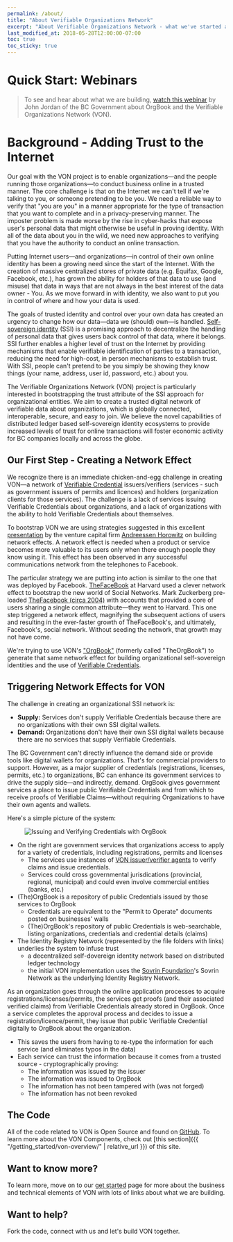 ```yaml
---
permalink: /about/
title: "About Verifiable Organizations Network"
excerpt: "About Verifiable Organizations Network - what we've started and where we're going"
last_modified_at: 2018-05-28T12:00:00-07:00
toc: true
toc_sticky: true
---
```

# Quick Start: Webinars

> To see and hear about what we are building, [watch this webinar](https://bc-von.s3.amazonaws.com/2018-06-VON-Webinar-for-Sovrin-Indy-Community.mp4) by John Jordan of the BC Government about OrgBook and the Verifiable Organizations Network (VON).

# Background - Adding Trust to the Internet

Our goal with the VON project is to enable organizations&mdash;and the people running those organizations&mdash;to conduct business online in a trusted manner. The core challenge is that on the Internet we can't tell if we're talking to you, or someone pretending to be you. We need a reliable way to verify that "you are you" in a manner appropriate for the type of transaction that you want to complete and in a privacy-preserving manner. The imposter problem is made worse by the rise in cyber-hacks that expose user's personal data that might otherwise be useful in proving identity. With all of the data about you in the wild, we need new approaches to verifying that you have the authority to conduct an online transaction.

Putting Internet users&mdash;and organizations&mdash;in control of their own online identity has been a growing need since the start of the Internet. With the creation of massive centralized stores of private data (e.g. Equifax, Google, Facebook, etc.), has grown the ability for holders of that data to use (and misuse) that data in ways that are not always in the best interest of the data owner - You. As we move forward in with identity, we also want to put you in control of where and how your data is used.

The goals of trusted identity and control over your own data has created an urgency to change how our data&mdash;data we (should) own&mdash;is handled. [Self-sovereign identity](https://bitsonblocks.net/2017/05/17/a-gentle-introduction-to-self-sovereign-identity/) (SSI) is a promising approach to decentralize the handling of personal data that gives users back control of that data, where it belongs. SSI further enables a higher level of trust on the Internet by providing mechanisms that enable verifiable identification of parties to a transaction, reducing the need for high-cost, in person mechanisms to establish trust. With SSI, people can't pretend to be you simply be showing they know things (your name, address, user id, password, etc.) about you.

The Verifiable Organizations Network (VON) project is particularly interested in bootstrapping the trust attribute of the SSI approach for organizational entities. We aim to create a trusted digital network of verifiable data about organizations, which is globally connected, interoperable, secure, and easy to join. We believe the novel capabilities of distributed ledger based self-sovereign identity ecosystems to provide increased levels of trust for online transactions will foster economic activity for BC companies locally and across the globe.

## Our First Step - Creating a Network Effect

We recognize there is an immediate chicken-and-egg challenge in creating VON&mdash;a network of [Verifiable Credential](https://w3c.github.io/vc-data-model/) issuers/verifiers (services - such as government issuers of permits and licences) and holders (organization clients for those services). The challenge is a lack of services issuing Verifiable Credentials about organizations, and a lack of organizations with the ability to hold Verifiable Credentials about themselves.

To bootstrap VON we are using strategies suggested in this excellent [presentation](https://a16z.com/2016/03/07/all-about-network-effects/) by the venture capital firm [Andreessen Horowitz](https://a16z.com) on building network effects. A network effect is needed when a product or service becomes more valuable to its users only when there enough people they know using it. This effect has been observed in any successful communications network from the telephones to Facebook.

The particular strategy we are putting into action is similar to the one that was deployed by Facebook. [TheFaceBook](http://www.thecrimson.com/article/2004/2/9/hundreds-register-for-new-facebook-website/) at Harvard used a clever network effect to bootstrap the new world of Social Networks. Mark Zuckerberg pre-loaded [TheFacebook (circa 2004)](https://web.archive.org/web/20040212031928/http://thefacebook.com) with accounts that provided a core of users sharing a single common attribute&mdash;they went to Harvard. This one step triggered a network effect, magnifying the subsequent actions of users and resulting in the ever-faster growth of TheFaceBook's, and ultimately, Facebook's, social network. Without seeding the network, that growth may not have come.

We're trying to use VON's ["OrgBook"](https://orgbook.gov.bc.ca) (formerly called "TheOrgBook") to generate that same network effect for building organizational self-sovereign identities and the use of [Verifiable Credentials](https://w3c.github.io/webpayments-ig/VCTF/charter/faq.html).

## Triggering Network Effects for VON

The challenge in creating an organizational SSI network is:

* **Supply:** Services don't supply Verifiable Credentials because there are no organizations with their own SSI digital wallets.
* **Demand:** Organizations don't have their own SSI digital wallets because there are no services that supply Verifiable Credentials.

The BC Government can't directly influence the demand side or provide tools like digital wallets for organizations. That's for commercial providers to support. However, as a major supplier of credentials (registrations, licenses, permits, etc.) to organizations, BC can enhance its government services to drive the supply side&mdash;and indirectly, demand. OrgBook gives government services a place to issue public Verifiable Credentials and from which to receive proofs of Verifiable Claims&mdash;without requiring Organizations to have their own agents and wallets.

Here's a simple picture of the system:

<figure>
  <img src="{{ '/assets/images/issuing-credentials-with-orgbook.png' | relative_url }}" alt="Issuing and Verifying Credentials with OrgBook">
</figure>

* On the right are government services that organizations access to apply for a variety of credentials, including registrations, permits and licenses
  * The services use instances of [VON issuer/verifier agents](https://github.com/bcgov/von-agent-template) to verify claims and issue credentials.
  * Services could cross governmental jurisdications (provincial, regional, municipal) and could even involve commercial entities (banks, etc.)
* (The)OrgBook is a repository of public Credentials issued by those services to OrgBook
  * Credentials are equivalent to the "Permit to Operate" documents posted on businesses' walls
  * (The)OrgBook's repository of public Credentials is web-searchable, listing organizations, credentials and credential details (claims)
* The Identity Registry Network (represented by the file folders with links) underlies the system to infuse trust
  * a decentralized self-dovereign identity network based on distributed ledger technology
  * the initial VON implementation uses the [Sovrin Foundation](https://sovrin.org)'s Sovrin Network as the underlying Identity Registry Network.

As an organization goes through the online application processes to acquire registrations/licenses/permits, the services get proofs (and their associated verified claims) from Verifiable Credentials already stored in OrgBook. Once a service completes the approval process and decides to issue a registration/licence/permit, they issue that public Verifiable Credential digitally to OrgBook about the organization.

* This saves the users from having to re-type the information for each service (and eliminates typos in the data)
* Each service can trust the information because it comes from a trusted source - cryptographically proving:
  * The information was issued by the issuer
  * The information was issued to OrgBook
  * The information has not been tampered with (was not forged)
  * The information has not been revoked

## The Code

All of the code related to VON is Open Source and found on [GitHub](https://github.com/topics/verifiable-organizations-network). To learn more about the VON Components, check out [this section]({{ "/getting_started/von-overview/" | relative_url }}) of this site.

## Want to know more?

To learn more, move on to our [get started](/getting_started/get-started) page for more about the business and technical elements of VON with lots of links about what we are building.

## Want to help?

Fork the code, connect with us and let's build VON together.
